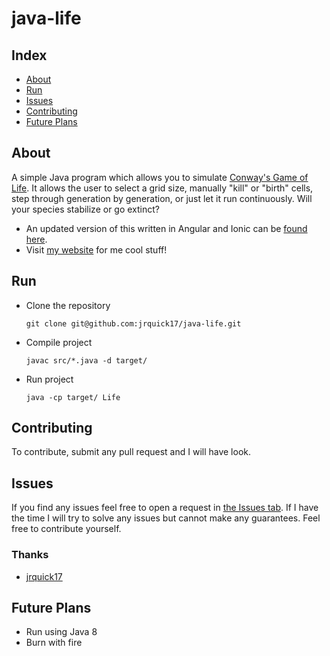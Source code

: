 # java-life

## Index ##

* [About](#about)
* [Run](#run)
* [Issues](#issues)
* [Contributing](#contributing)
* [Future Plans](#future-plans)

## About ## 

A simple Java program which allows you to simulate [Conway's Game of Life](https://en.wikipedia.org/wiki/Conway%27s_Game_of_Life). It allows the user to select a grid size, manually "kill" or "birth" cells, step through generation by generation, or just let it run continuously. Will your species stabilize or go extinct?

* An updated version of this written in Angular and Ionic can be [found here](https://github.com/jrquick17/ionic-life).
* Visit [my website](https://jrquick.com) for me cool stuff!

## Run

* Clone the repository

    ```git clone git@github.com:jrquick17/java-life.git```
    
* Compile project

    ```javac src/*.java -d target/```
    
* Run project

    ```java -cp target/ Life```


## Contributing ##

To contribute, submit any pull request and I will have look.  

## Issues ##

If you find any issues feel free to open a request in [the Issues tab](https://github.com/jrquick17/java-life/issues). If I have the time I will try to solve any issues but cannot make any guarantees. Feel free to contribute yourself.

### Thanks ###

* [jrquick17](https://github.com/jrquick17)

## Future Plans

* Run using Java 8
* Burn with fire
